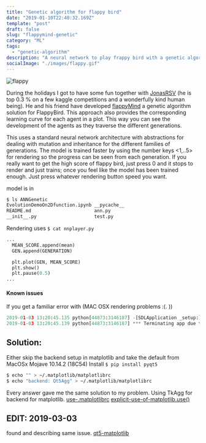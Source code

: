 ```yaml
---
title: "Genetic algorithm for flappy bird"
date: "2019-01-10T22:40:32.169Z"
template: "post"
draft: false
slug: "flappymind-genetic"
category: "ML"
tags:
  - "genetic-algorithm"
description: "A neural network to play frappy bird with a genetic algorithm with different speeds and watch the progress."
socialImage: "./images/flappy.gif"
---
```


![flappy](/assets/flappy.gif)

During the holidays I got to have some fun together with [JonasRSV](https://github.com/JonasRSV) (he is top 0.3 % on a few kaggle competitions and a wonderfully kind human being). He and his friend have developed [flappyMind](https://github.com/JonasRSV/flappyMind) a genetic algorithm solution for FlappyBird. This approach also provides the corresponding learning curve for each agent in a plot. This way you can see the development of the agents as they traverse the different generations.

This uses a standard neural network architecture with abstractions for dealing with mutation and inheritance for the different families of generations. The model is trained faster by using the number keys <1,..5> for rendering so the progress can be seen from each generation. If you really want to get the high score of flappy bird, just press 0 and it stops to render and just trains; once you feel like the model has been trained enough. Just press whatever rendering button speed you want.

model is in 
```bash
$ ls ANNGenetic
EvolutionDemoOn2Dfunction.ipynb __pycache__
README.md                       ann.py
__init__.py                     test.py 
```

Rendering uses
`$ cat nnplayer.py`
```python
...
  MEAN_SCORE.append(mean)
  GEN.append(GENERATION)

  plt.plot(GEN, MEAN_SCORE)
  plt.show()
  plt.pause(0.5)
...
```

#### Known issues
If you get a familiar error with (MAC OSX rendering problems :(. ))

```python
2019-01-03 13:20:45.135 python[44873:3146187] -[SDLApplication _setup:]: unrecognized selector sent to instance 0x7f824fe98430
2019-01-03 13:20:45.139 python[44873:3146187] *** Terminating app due to uncaught exception 'NSInvalidArgumentException', reason: '-[SDLApplication _setup:]: unrecognized selector sent to instance 0x7f824fe98430'
```
## Solution:
Either skip the backend setup in matplotlib and take the default from MacOSx Mojave 10.14.2 (18C54)
Install `$ pip install pyqt5`
```bash
$ echo "" > ~/.matplotlib/matplotlibrc
$ echo "backend: Qt5Agg" > ~/.matplotlib/matplotlibrc
```

Every answer gave me the same solution to my problem. Using TkAgg for backend for matplotlib.
[use-.matplotlibrc](https://stackoverflow.com/a/34583958/3767229)
[explicit-use-of-matplotlib.use()](https://stackoverflow.com/a/34583958/3767229)

## EDIT: 2019-03-03
found and describing same issue.
[qt5-matplotlib](https://stackoverflow.com/a/53852328/3767229)